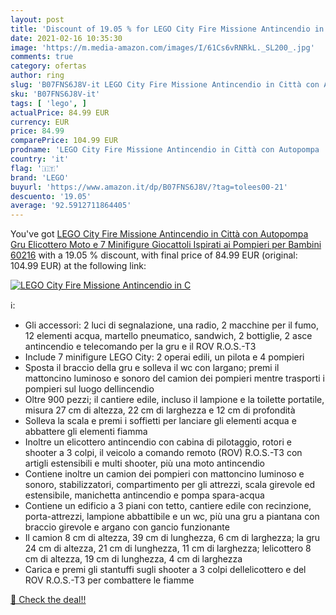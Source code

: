 ```yaml
---
layout: post
title: 'Discount of 19.05 % for LEGO City Fire Missione Antincendio in C'
date: 2021-02-16 10:35:30
image: 'https://m.media-amazon.com/images/I/61Cs6vRNRkL._SL200_.jpg'
comments: true
category: ofertas
author: ring
slug: 'B07FNS6J8V-it LEGO City Fire Missione Antincendio in Città con Autopompa...'
sku: 'B07FNS6J8V-it'
tags: [ 'lego', ]
actualPrice: 84.99 EUR
currency: EUR
price: 84.99
comparePrice: 104.99 EUR
prodname: 'LEGO City Fire Missione Antincendio in Città con Autopompa  Gru  Elicottero  Moto e 7 Minifigure  Giocattoli Ispirati ai Pompieri per Bambini  60216'
country: 'it'
flag: '🇮🇹'
brand: 'LEGO'
buyurl: 'https://www.amazon.it/dp/B07FNS6J8V/?tag=tolees00-21'
descuento: '19.05'
average: '92.5912711864405'
---
```


You've got [LEGO City Fire Missione Antincendio in Città con Autopompa  Gru  Elicottero  Moto e 7 Minifigure  Giocattoli Ispirati ai Pompieri per Bambini  60216](https://www.amazon.it/dp/B07FNS6J8V/?tag=tolees00-21) with a  19.05 % discount, with final price of 84.99 EUR (original: 104.99 EUR) at the following link:

[![LEGO City Fire Missione Antincendio in C](https://m.media-amazon.com/images/I/61Cs6vRNRkL._SL200_.jpg)](https://www.amazon.it/dp/B07FNS6J8V/?tag=tolees00-21)

ℹ️:

- Gli accessori: 2 luci di segnalazione, una radio, 2 macchine per il fumo, 12 elementi acqua, martello pneumatico, sandwich, 2 bottiglie, 2 asce antincendio e telecomando per la gru e il ROV R.O.S.-T3
- Include 7 minifigure LEGO City: 2 operai edili, un pilota e 4 pompieri
- Sposta il braccio della gru e solleva il wc con largano; premi il mattoncino luminoso e sonoro del camion dei pompieri mentre trasporti i pompieri sul luogo dellincendio
- Oltre 900 pezzi; il cantiere edile, incluso il lampione e la toilette portatile, misura 27 cm di altezza, 22 cm di larghezza e 12 cm di profondità
- Solleva la scala e premi i soffietti per lanciare gli elementi acqua e abbattere gli elementi fiamma
- Inoltre un elicottero antincendio con cabina di pilotaggio, rotori e shooter a 3 colpi, il veicolo a comando remoto (ROV) R.O.S.-T3 con artigli estensibili e multi shooter, più una moto antincendio
- Contiene inoltre un camion dei pompieri con mattoncino luminoso e sonoro, stabilizzatori, compartimento per gli attrezzi, scala girevole ed estensibile, manichetta antincendio e pompa spara-acqua
- Contiene un edificio a 3 piani con tetto, cantiere edile con recinzione, porta-attrezzi, lampione abbattibile e un wc, più una gru a piantana con braccio girevole e argano con gancio funzionante
- Il camion 8 cm di altezza, 39 cm di lunghezza, 6 cm di larghezza; la gru 24 cm di altezza, 21 cm di lunghezza, 11 cm di larghezza; lelicottero 8 cm di altezza, 19 cm di lunghezza, 4 cm di larghezza
- Carica e premi gli stantuffi sugli shooter a 3 colpi dellelicottero e del ROV R.O.S.-T3 per combattere le fiamme

[🛒 Check the deal!!](https://www.amazon.it/dp/B07FNS6J8V/?tag=tolees00-21)
